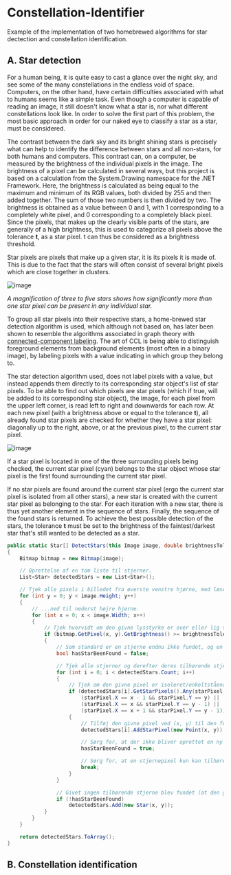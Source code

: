 # Constellation-Identifier
Example of the implementation of two homebrewed algorithms for star dectection and constellation identification.

## A. Star detection
For a human being, it is quite easy to cast a glance over the night sky, and see some of the many constellations in the endless void of space. Computers, on the other hand, have certain difficulties associated with what to humans seems like a simple task. Even though a computer is capable of reading an image, it still doesn't know what a star is, nor what different constellations look like. In order to solve the first part of this problem, the most basic approach in order for our naked eye to classify a star as a star, must be considered.

The contrast between the dark sky and its bright shining stars is precisely what can help to identify the difference between stars and all non-stars, for both humans and computers. This contrast can, on a computer, be measured by the brightness of the individual pixels in the image. The brightness of a pixel can be calculated in several ways, but this project is based on a calculation from the System.Drawing namespace for the .NET Framework. Here, the brightness is calculated as being equal to the maximum and minimum of its RGB values, both divided by 255 and then added together. The sum of those two numbers is then divided by two. The brightness is obtained as a value between 0 and 1, with 1 corresponding to a completely white pixel, and 0 corresponding to a completely black pixel. Since the pixels, that makes up the clearly visible parts of the stars, are generally of a high brightness, this is used to categorize all pixels above the tolerance **t**, as a star pixel. t can thus be considered as a brightness threshold.

Star pixels are pixels that make up a given star, it is its pixels it is made of. This is due to the fact that the stars will often consist of several bright pixels which are close together in clusters.

![image](https://user-images.githubusercontent.com/6499570/99393468-ab320e80-28dd-11eb-9105-9dc0ef729ddf.png)

*A magnification of three to five stars shows how significantly more than one star pixel can be present in any individual star.*

To group all star pixels into their respective stars, a home-brewed star detection algorithm is used, which although not based on, has later been shown to resemble the algorithms associated in graph theory with [connected-component labeling](https://en.wikipedia.org/wiki/Connected-component_labeling). The art of CCL is being able to distinguish foreground elements from background elements (most often in a binary image), by labeling pixels with a value indicating in which group they belong to.

The star detection algorithm used, does not label pixels with a value, but instead appends them directly to its corresponding star object's list of star pixels. To be able to find out which pixels are star pixels (which if true, will be added to its corresponding star object), the image, for each pixel from the upper left corner, is read left to right and downwards for each row. At each new pixel (with a brightness above or equal to the tolerance **t**), all already found star pixels are checked for whether they have a star pixel: diagonally up to the right, above, or at the previous pixel, to the current star pixel.

![image](https://user-images.githubusercontent.com/6499570/99395311-84c1a280-28e0-11eb-86d8-a678a92bd887.png)

If a star pixel is located in one of the three surrounding pixels being checked, the current star pixel (cyan) belongs to the star object whose star pixel is the first found surrounding the current star pixel.

If no star pixels are found around the current star pixel (ergo the current star pixel is isolated from all other stars), a new star is created with the current star pixel as belonging to the star. For each iteration with a new star, there is thus yet another element in the sequence of stars. Finally, the sequence of the found stars is returned. To achieve the best possible detection of the stars, the tolerance **t** must be set to the brightness of the faintest/darkest star that's still wanted to be detected as a star.

```csharp
public static Star[] DetectStars(this Image image, double brightnessTolerance)
{
    Bitmap bitmap = new Bitmap(image);

    // Oprettelse af en tom liste til stjerner.
    List<Star> detectedStars = new List<Star>();

    // Tjek alle pixels i billedet fra øverste venstre hjørne, med læseretningen...
    for (int y = 0; y < image.Height; y++)
    {
        // ...ned til nederst højre hjørne.
        for (int x = 0; x < image.Width; x++)
        {
            // Tjek hvorvidt om den givne lysstyrke er over eller lig tolerancen.
            if (bitmap.GetPixel(x, y).GetBrightness() >= brightnessTolerance)
            {
                // Som standard er en stjerne endnu ikke fundet, og en ny stjerne vil senere blive oprettet.
                bool hasStarBeenFound = false;

                // Tjek alle stjerner og derefter deres tilhørende stjernepixels.
                for (int i = 0; i < detectedStars.Count; i++)
                {
                    // Tjek om den givne pixel er isoleret/enkeltstående, ved at tjekke for omkringliggende stjernepixels.
                    if (detectedStars[i].GetStarPixels().Any(starPixel =>
                        (starPixel.X == x - 1 && starPixel.Y == y) ||     // Tjek hvorvidt om den forrige pixel var en stjernepixel.
                        (starPixel.X == x && starPixel.Y == y - 1) ||     // Tjek hvorvidt om pixlen ovenover var en stjernepixel.
                        (starPixel.X == x + 1 && starPixel.Y == y - 1)))  // Tjek hvorvidt om pixlen diagonalt op til højre, var en stjernepixel. 
                    {
                        // Tilføj den givne pixel ved (x, y) til den fundet stjerne.
                        detectedStars[i].AddStarPixel(new Point(x, y));

                        // Sørg for, at der ikke bliver oprettet en ny stjerne.
                        hasStarBeenFound = true;

                        // Sørg for, at en stjernepixel kun kan tilhøre én stjerne, ved at bryde løkken.
                        break;
                    }
                }

                // Givet ingen tilhørende stjerne blev fundet (at den givne pixel er isoleret), tilføjes en ny-instansieret stjerne.
                if (!hasStarBeenFound)
                    detectedStars.Add(new Star(x, y));
            }
        }
    }

    return detectedStars.ToArray();
}
```

## B. Constellation identification

